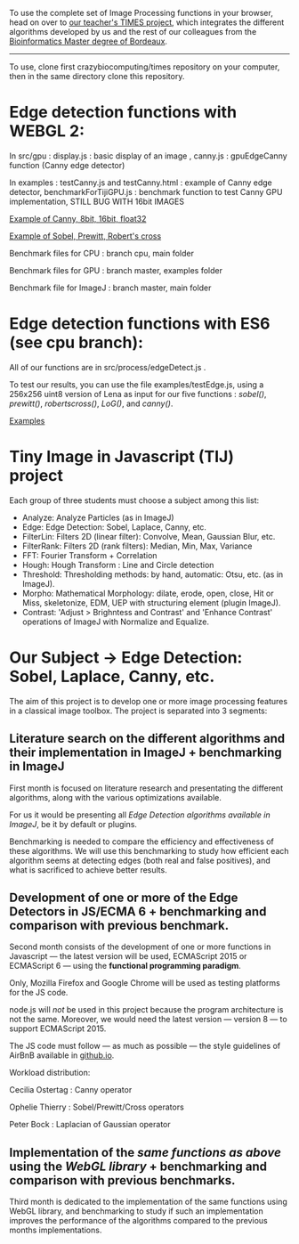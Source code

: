 
To use the complete set of Image Processing functions in your browser, head on over to [our teacher's TIMES project](https://github.com/crazybiocomputing/times), which integrates the different algorithms developed by us and the rest of our colleagues from the [Bioinformatics Master degree of Bordeaux](http://master-bioinfo-bordeaux.github.io/).

---------------

To use, clone first crazybiocomputing/times repository on your computer, then in the same directory clone this repository.

# Edge detection functions with WEBGL 2:
In src/gpu : display.js : basic display of an image , canny.js : gpuEdgeCanny function (Canny edge detector) 

In examples : testCanny.js and testCanny.html : example of Canny edge detector, benchmarkForTijiGPU.js : benchmark function to test Canny GPU implementation, STILL BUG WITH 16bit IMAGES


[Example of Canny, 8bit, 16bit, float32](https://rawgit.com/bockp/Edge-Detection-project/master/examples/testCanny.html)

[Example of Sobel, Prewitt, Robert's cross](https://rawgit.com/bockp/Edge-Detection-project/master/examples/testEdge.html)

Benchmark files for CPU : branch cpu, main folder

Benchmark files for GPU : branch master, examples folder

Benchmark file for ImageJ : branch master, main folder

# Edge detection functions with ES6 (see cpu branch):

All of our functions are in src/process/edgeDetect.js .

To test our results, you can use the file examples/testEdge.js, using a 256x256 uint8 version of Lena as input for our five functions : *sobel()*, *prewitt()*, *robertscross()*, *LoG()*, and *canny()*.

[Examples](https://rawgit.com/bockp/Edge-Detection-project/cpu/examples/testEdge.html)

# Tiny Image in Javascript (TIJ) project

Each group of three students must choose a subject among this list:

*  Analyze: Analyze Particles (as in ImageJ)
*  Edge: Edge Detection: Sobel, Laplace, Canny, etc.
*  FilterLin: Filters 2D (linear filter): Convolve, Mean, Gaussian Blur, etc.
*  FilterRank: Filters 2D (rank filters): Median, Min, Max, Variance
*  FFT: Fourier Transform + Correlation
*  Hough: Hough Transform : Line and Circle detection
*  Threshold: Thresholding methods: by hand, automatic: Otsu, etc. (as in ImageJ).
*  Morpho: Mathematical Morphology: dilate, erode, open, close, Hit or Miss, skeletonize, EDM, UEP with structuring element (plugin ImageJ).
*  Contrast: 'Adjust > Brighntess and Contrast' and 'Enhance Contrast' operations of ImageJ with Normalize and Equalize.


# Our Subject -> Edge Detection: Sobel, Laplace, Canny, etc.

The aim of this project is to develop one or more image processing features in a classical image toolbox.
The project is separated into 3 segments:

## Literature search on the different algorithms and their implementation in ImageJ + benchmarking in ImageJ

 First month is focused on literature research and presentating the different algorithms, along with the various optimizations available.

For us it would be presenting all *Edge Detection algorithms available in ImageJ*, be it by default or plugins.

Benchmarking is needed to compare the efficiency and effectiveness of these algorithms.
We will use this benchmarking to study how efficient each algorithm seems at detecting edges (both real and false positives), and what is sacrificed to achieve better results.

## Development of one or more of the Edge Detectors in JS/ECMA 6 + benchmarking and comparison with previous benchmark.

Second month consists of the development of one or more functions in Javascript — the latest version will be used, ECMAScript 2015 or ECMAScript 6 — using the **functional programming paradigm**.


Only, Mozilla Firefox and Google Chrome will be used as testing platforms for the JS code.

node.js will *not* be used in this project because the program architecture is not the same. Moreover, we would need the latest version — version 8 — to support ECMAScript 2015.


The JS code must follow — as much as possible — the style guidelines of AirBnB available in [github.io](https://github.com/airbnb/javascript).

Workload distribution:

Cecilia Ostertag : Canny operator

Ophelie Thierry  : Sobel/Prewitt/Cross operators

Peter Bock       : Laplacian of Gaussian operator

## Implementation of the *same functions as above* using the *WebGL library* + benchmarking and comparison with previous benchmarks.

Third month is dedicated to the implementation of the same functions using WebGL library, and benchmarking to study if such an implementation improves the performance of the algorithms compared to the previous months implementations.
